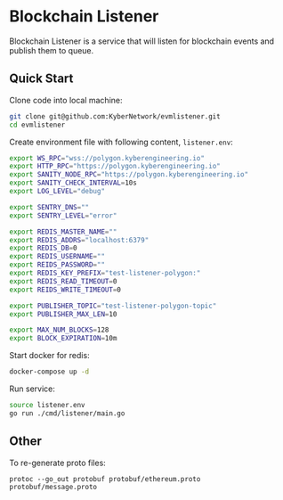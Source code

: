 # Blockchain Listener

Blockchain Listener is a service that will listen for blockchain events and publish them to queue.

## Quick Start

Clone code into local machine:

```sh
git clone git@github.com:KyberNetwork/evmlistener.git
cd evmlistener
```

Create environment file with following content, `listener.env`:

```sh
export WS_RPC="wss://polygon.kyberengineering.io"
export HTTP_RPC="https://polygon.kyberengineering.io"
export SANITY_NODE_RPC="https://polygon.kyberengineering.io"
export SANITY_CHECK_INTERVAL=10s
export LOG_LEVEL="debug"

export SENTRY_DNS=""
export SENTRY_LEVEL="error"

export REDIS_MASTER_NAME=""
export REDIS_ADDRS="localhost:6379"
export REDIS_DB=0
export REDIS_USERNAME=""
export REIDS_PASSWORD=""
export REDIS_KEY_PREFIX="test-listener-polygon:"
export REDIS_READ_TIMEOUT=0
export REIDS_WRITE_TIMEOUT=0

export PUBLISHER_TOPIC="test-listener-polygon-topic"
export PUBLISHER_MAX_LEN=10

export MAX_NUM_BLOCKS=128
export BLOCK_EXPIRATION=10m
```

Start docker for redis:

```sh
docker-compose up -d
```

Run service:

```sh
source listener.env
go run ./cmd/listener/main.go
```

## Other

To re-generate proto files:
```
protoc --go_out protobuf protobuf/ethereum.proto protobuf/message.proto
```
